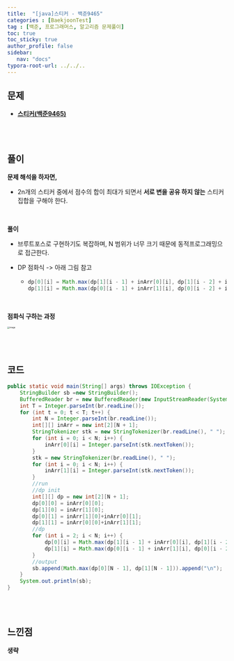 ```yaml
---
title:  "[java]스티커 - 백준9465"
categories : [BaekjoonTest]
tag : [백준, 프로그래머스, 알고리즘 문제풀이]
toc: true
toc_sticky: true
author_profile: false
sidebar:
   nav: "docs"
typora-root-url: ../../..
---
```




## 문제

* **[스티커(백준9465)](https://www.acmicpc.net/problem/9465)**

<br><br>

## 풀이

**문제 해석을 하자면,**

* 2n개의 스티커 중에서 점수의 합이 최대가 되면서 **서로 변을 공유 하지 않는** 스티커 집합을 구해야 한다.

<br>

**풀이**

* 브루트포스로 구현하기도 복잡하며, N 범위가 너무 크기 때문에 동적프로그래밍으로 접근한다.

* DP 점화식 -> 아래 그림 참고

  * ```java
    dp[0][i] = Math.max(dp[1][i - 1] + inArr[0][i], dp[1][i - 2] + inArr[0][i]);
    dp[1][i] = Math.max(dp[0][i - 1] + inArr[1][i], dp[0][i - 2] + inArr[1][i]);
    ```

<br>

**점화식 구하는 과정**

<img src="https://github.com/BH946/bh946.github.io/assets/80165014/59ad1ae2-4024-4eb2-b2a4-56980554d2f2" alt="image" style="zoom: 33%;" /> 

<br><br>

## 코드

```java
public static void main(String[] args) throws IOException {
    StringBuilder sb =new StringBuilder();
    BufferedReader br = new BufferedReader(new InputStreamReader(System.in));
    int T = Integer.parseInt(br.readLine());
    for (int t = 0; t < T; t++) {
        int N = Integer.parseInt(br.readLine());
        int[][] inArr = new int[2][N + 1];
        StringTokenizer stk = new StringTokenizer(br.readLine(), " ");
        for (int i = 0; i < N; i++) {
            inArr[0][i] = Integer.parseInt(stk.nextToken());
        }
        stk = new StringTokenizer(br.readLine(), " ");
        for (int i = 0; i < N; i++) {
            inArr[1][i] = Integer.parseInt(stk.nextToken());
        }
        //run
        //dp init
        int[][] dp = new int[2][N + 1];
        dp[0][0] = inArr[0][0];
        dp[1][0] = inArr[1][0];
        dp[0][1] = inArr[1][0]+inArr[0][1];
        dp[1][1] = inArr[0][0]+inArr[1][1];
        //dp
        for (int i = 2; i < N; i++) {
            dp[0][i] = Math.max(dp[1][i - 1] + inArr[0][i], dp[1][i - 2] + inArr[0][i]);
            dp[1][i] = Math.max(dp[0][i - 1] + inArr[1][i], dp[0][i - 2] + inArr[1][i]);
        }
        //output
        sb.append(Math.max(dp[0][N - 1], dp[1][N - 1])).append("\n");
    }
    System.out.println(sb);
}
```

<br>**<br>**

## **느낀점**

**생략**
